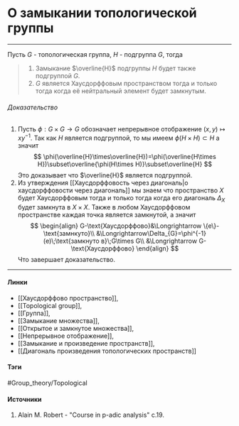 # О замыкании топологической группы
***
Пусть $G$ - топологическая группа, $H$ - подгруппа $G$, тогда
>1. Замыкание $\overline{H}$ подгруппы $H$ будет также подгруппой $G$.
>2. $G$ является Хаусдорффовым пространством тогда и только тогда когда её нейтральный элемент будет замкнутым.

###### Доказательство
1. Пусть $\phi:G\times G\to G$ обозначает непрерывное отображение $(x,y)\mapsto xy^{-1}$. Так как $H$ является подгруппой, то мы имеем $\phi(H\times H)\subset H$ а значит
   $$
   \phi(\overline{H}\times\overline{H})=\phi(\overline{H\times H})\subset\overline{\phi(H\times H)}\subset\overline{H}
   $$
   Это доказывает что $\overline{H}$ является подгруппой.
2. Из утверждения [[Хаусдорффовость через диагональ|о хаусдорффовости через диагональ]] мы знаем что пространство $X$ будет Хаусдорффовым тогда и только тогда когда его диагональ $\Delta_{X}$ будет замкнута в $X\times X$. Также в любом  Хаусдорффовом пространстве каждая точка является замкнутой, а значит
   $$
   \begin{align}
   G-\text{Хаусдорффово}&\Longrightarrow \{e\}-\text{замнкуто}\\
   &\Longrightarrow\Delta_{G}=\phi^{-1}(e)\;\text{замкнуто в}\;G\times G\\
   &\Longrightarrow G-\text{Хаусдорффово}
   \end{align}
   $$
   Что завершает доказательство.
***
#### Линки
- [[Хаусдорффово пространство]],
- [[Topological group]],
- [[Группа]],
- [[Замыкание множества]],
- [[Открытое и замкнутое множества]],
- [[Непрерывное отображение]],
- [[Замыкание и произведение пространств]],
- [[Диагональ произведения топологических пространств]]
#### Тэги
 #Group_theory/Topological 
#### Источники
1. Alain M. Robert - "Course in p-adic analysis" c.19.